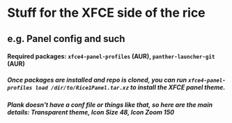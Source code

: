 # Stuff for the XFCE side of the rice
## e.g. Panel config and such


#### Required packages: `xfce4-panel-profiles` (AUR), `panther-launcher-git` (AUR) 
##### Once packages are installed and repo is cloned, you can run `xfce4-panel-profiles load /dir/to/Rice1Panel.tar.xz` to install the XFCE panel theme.

##### Plank doesn't have a conf file or things like that, so here are the main details: Transparent theme, Icon Size 48, Icon Zoom 150
